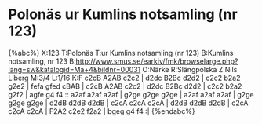 # Polonäs ur Kumlins notsamling (nr 123)

{%abc%}
X:123
T:Polonäs
T:ur Kumlins notsamling (nr 123)
B:Kumlins notsamling, nr 123
B:http://www.smus.se/earkiv/fmk/browselarge.php?lang=sw&katalogid=Ma+4&bildnr=00031
O:Närke
R:Slängpolska
Z:Nils Liberg
M:3/4
L:1/16
K:F
c2cB A2AB c2c2 | d2dc B2Bc d2d2 | c2c2 b2a2 g2e2 | fefa gfed cBAB |
c2cB A2AB c2c2 | d2dc B2Bc d2d2 | c2c2 b2a2 g2f2 | agfe g4 f4 ::
a2af a2af a2af | g2ge g2ge g2ge | a2af a2af a2af | g2ge g2ge g2ge |
d2dB d2dB d2dB | c2cA c2cA c2cA | d2dB d2dB d2dB | c2cA c2cA c2cA |
F2A2 c2e2 f2a2 | bgeg g4 f4 :|
{%endabc%}
